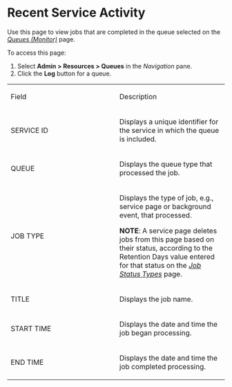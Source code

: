 # Recent Service Activity

<div class="use">

Use this page to view jobs that are completed in the queue selected on
the *[Queues (Monitor)](Queues%20Monitor.htm)* page.

</div>

To access this page:

1.  Select **Admin \> Resources \> Queues** in the *Navigation* pane.
2.  Click the **Log** button for a queue.

<table>
<colgroup>
<col style="width: 50%" />
<col style="width: 50%" />
</colgroup>
<tbody>
<tr class="odd">
<td><p>Field</p></td>
<td><p>Description</p></td>
</tr>
<tr class="even">
<td><p>SERVICE ID</p></td>
<td><p>Displays a unique identifier for the service in which the queue is included.</p></td>
</tr>
<tr class="odd">
<td><p>QUEUE</p></td>
<td><p>Displays the queue type that processed the job.</p></td>
</tr>
<tr class="even">
<td><p>JOB TYPE</p></td>
<td><p>Displays the type of job, e.g., service page or background event, that processed.</p>
<p><strong>NOTE</strong>: A service page deletes jobs from this page based on their status, according to the Retention Days value entered for that status on the <em><a href="Job%20Status%20Type.htm">Job Status Types</a></em> page.</p></td>
</tr>
<tr class="odd">
<td><p>TITLE</p></td>
<td><p>Displays the job name.</p></td>
</tr>
<tr class="even">
<td><p>START TIME</p></td>
<td><p>Displays the date and time the job began processing.</p></td>
</tr>
<tr class="odd">
<td><p>END TIME</p></td>
<td><p>Displays the date and time the job completed processing.</p></td>
</tr>
</tbody>
</table>

